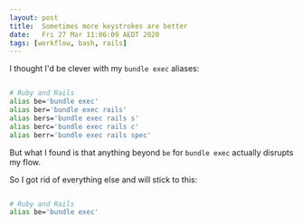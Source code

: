 ```yaml
---
layout: post
title:  Sometimes more keystrokes are better
date:   Fri 27 Mar 11:06:09 AEDT 2020
tags: [workflow, bash, rails]
---
```

I thought I'd be clever with my `bundle exec` aliases:

```sh

# Ruby and Rails
alias be='bundle exec'
alias ber='bundle exec rails'
alias bers='bundle exec rails s'
alias berc='bundle exec rails c'
alias berr='bundle exec rails spec'

```

But what I found is that anything beyond `be` for `bundle exec` actually disrupts my flow.

So I got rid of everything else and will stick to this:


```sh

# Ruby and Rails
alias be='bundle exec'

```
